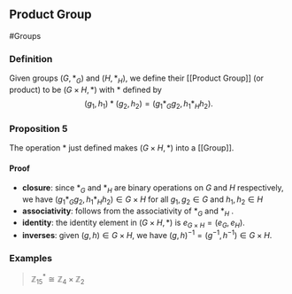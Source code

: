 ## Product Group
#Groups 
### Definition
Given groups $\left(G, *_{G}\right)$ and $\left(H, *_{H}\right)$, we define their [[Product Group]] (or product) to be $(G \times H, *)$ with $*$ defined by
$$
\left(g_{1}, h_{1}\right) *\left(g_{2}, h_{2}\right)=\left(g_{1} *_{G} g_{2}, h_{1} *_{H} h_{2}\right).
$$
### Proposition 5
The operation $*$ just defined makes $(G \times H, *)$ into a [[Group]].
#### Proof
- **closure**: since $*_{G}$ and $*_{H}$ are binary operations on $G$ and $H$ respectively, we have $\left(g_{1} *_{G} g_{2}, h_{1} *_{H} h_{2}\right) \in G \times H$ for all $g_{1}, g_{2} \in G$ and $h_{1}, h_{2} \in H$
- **associativity**: follows from the associativity of $*_{G}$ and $*_{H}$ .
- **identity**: the identity element in $(G \times H, *)$ is $e_{G \times H}=\left(e_{G}, e_{H}\right)$.
- **inverses**: given $(g, h) \in G \times H$, we have $(g, h)^{-1}=\left(g^{-1}, h^{-1}\right) \in G \times H$.

### Examples
> $\mathbb{Z}_{15}^{*} \cong \mathbb{Z}_{4} \times \mathbb{Z}_{2}$